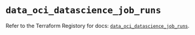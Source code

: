 # `data_oci_datascience_job_runs`

Refer to the Terraform Registory for docs: [`data_oci_datascience_job_runs`](https://registry.terraform.io/providers/oracle/oci/6.18.0/docs/data-sources/datascience_job_runs).
